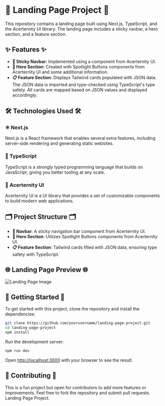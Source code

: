 # 🌟 Landing Page Project 🌟

This repository contains a landing page built using Next.js, TypeScript, and the Acerternity UI library. The landing page includes a sticky navbar, a hero section, and a feature section.

## ✨ Features ✨
- **📌 Sticky Navbar**: Implemented using a component from Acerternity UI.
- **🚀 Hero Section**: Created with Spotlight Buttons components from Acerternity UI and some additional information.
- **📋 Feature Section**: Displays Tailwind cards populated with JSON data. The JSON data is imported and type-checked using TypeScript's type safety. All cards are mapped based on JSON values and displayed accordingly.

## 🛠️ Technologies Used 🛠️

### ⚛️ Next.js
Next.js is a React framework that enables several extra features, including server-side rendering and generating static websites.

### 📝 TypeScript
TypeScript is a strongly typed programming language that builds on JavaScript, giving you better tooling at any scale.

### 🎨 Acerternity UI
Acerternity UI is a UI library that provides a set of customizable components to build modern web applications.

## 🗂️ Project Structure 🗂️

- **📌 Navbar**: A sticky navigation bar component from Acerternity UI.
- **🚀 Hero Section**: Utilizes Spotlight Buttons components from Acerternity UI.
- **📋 Feature Section**: Tailwind cards filled with JSON data, ensuring type safety with TypeScript.

## 🌐 Landing Page Preview 🌐

![Landing Page Image](path/to/your/image.png)

## 🚀 Getting Started 🚀

To get started with this project, clone the repository and install the dependencies:

```bash
git clone https://github.com/yourusername/landing-page-project.git
cd landing-page-project
npm install
```

Run the development server:

```bash
npm run dev
```

Open [http://localhost:3000](http://localhost:3000) with your browser to see the result.

## 🤝 Contributing 🤝

This is a fun project but open for contributors to add more features or improvements. Feel free to fork the repository and submit pull requests. Landing Page Project.